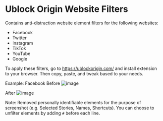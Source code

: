 # Ublock Origin Website Filters

Contains anti-distraction website element filters for the following websites:
* Facebook
* Twitter
* Instagram
* TikTok
* YouTube
* Google

To apply these filters, go to https://ublockorigin.com/ and install extension to your browser. Then copy, paste, and tweak based to your needs.

Example: Facebook
Before
![image](https://user-images.githubusercontent.com/32955000/139530797-a01bc076-dafd-4fee-a3f7-408570144cfb.png)


After
![image](https://user-images.githubusercontent.com/32955000/139530722-f7fa3958-f149-4da4-9915-7a75fe6aefd9.png)

Note: Removed personally identifiable elements for the purpose of screenshot (e.g. Selected Stories, Names, Shortcuts). You can choose to unfilter elements by adding `#` before each line.
